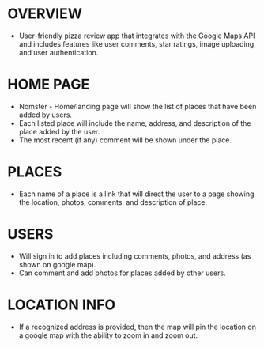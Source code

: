 # OVERVIEW
  <script src/nomster/app/assets/images="places-display.png"></script>

* User-friendly pizza review app that integrates with the Google Maps API and includes features like user comments, star ratings, image uploading, and user authentication.


# HOME PAGE

* Nomster - Home/landing page will show the list of places that have been added by users.
* Each listed place will include the name, address, and description of the place added by the user.
* The most recent (if any) comment will be shown under the place.


# PLACES

* Each name of a place is a link that will direct the user to a page showing the location, photos, comments, and description of place.


# USERS

* Will sign in to add places including comments, photos, and address (as shown on google map).
* Can comment and add photos for places added by other users.


# LOCATION INFO

* If a recognized address is provided, then the map will pin the location on a google map with the ability to zoom in and zoom out.
